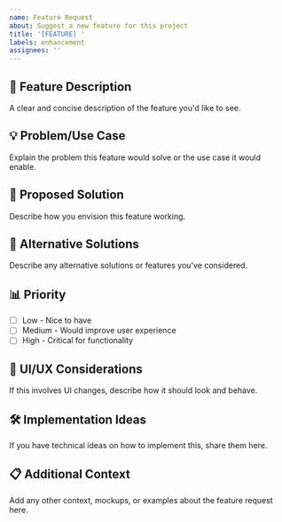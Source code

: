 ```yaml
---
name: Feature Request
about: Suggest a new feature for this project
title: '[FEATURE] '
labels: enhancement
assignees: ''
---
```


## 🚀 Feature Description
A clear and concise description of the feature you'd like to see.

## 💡 Problem/Use Case
Explain the problem this feature would solve or the use case it would enable.

## 🎯 Proposed Solution
Describe how you envision this feature working.

## 🔄 Alternative Solutions
Describe any alternative solutions or features you've considered.

## 📊 Priority
- [ ] Low - Nice to have
- [ ] Medium - Would improve user experience
- [ ] High - Critical for functionality

## 🎨 UI/UX Considerations
If this involves UI changes, describe how it should look and behave.

## 🛠️ Implementation Ideas
If you have technical ideas on how to implement this, share them here.

## 📋 Additional Context
Add any other context, mockups, or examples about the feature request here.
